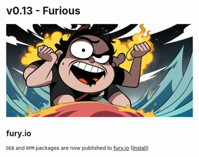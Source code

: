 # v0.13 - Furious

![](./v0.13/banner.png)

## fury.io

`DEB` and `RPM` packages are now published to [fury.io](https://rsteube.fury.site/) ([Install](https://carapace-sh.github.io/carapace-bin/install.html))
